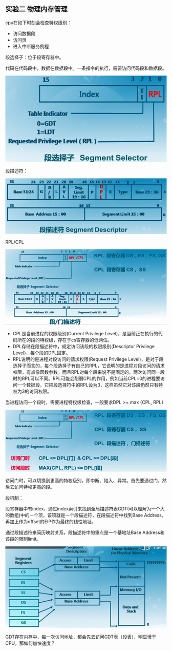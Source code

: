 ## 实验二 物理内存管理

cpu在如下时刻会检查特权级别：

- 访问数据段
- 访问页
- 进入中断服务例程

段选择子：位于段寄存器中。

代码在代码段中，数据在数据段中。一条指令的执行，需要访问代码段和数据段。

![1540696056644](assets/1540696056644.png)

段描述符：

![1540696278640](assets/1540696278640.png)

 RPL/CPL

![1540697563168](assets/1540697563168.png)

- CPL是当前进程的权限级别(Current Privilege Level)，是当前正在执行的代码所在的段的特权级，存在于cs寄存器的低两位。
- DPL存储在段描述符中，规定访问该段的权限级别(Descriptor Privilege Level)，每个段的DPL固定。
- RPL说明的是进程对段访问的请求权限(Request Privilege Level)，是对于段选择子而言的，每个段选择子有自己的RPL，它说明的是进程对段访问的请求权限，有点像函数参数。而且RPL对每个段来说不是固定的，两次访问同一段时的RPL可以不同。RPL可能会削弱CPL的作用，例如当前CPL=0的进程要访问一个数据段，它把段选择符中的RPL设为3，这样虽然它对该段仍然只有特权为3的访问权限。

当进程访问一个段时，需要进程特权级检查，一般要求DPL >= max {CPL, RPL}

![1540697648032](assets/1540697648032.png)

访问门时，可以切换到更高的特权级别，即中断、陷入、异常。首先要通过门，然后去访问特权更高的段。



段机制：

段寄存器中有index，通过index索引来找到全局描述符表GDT(可以理解为一个大的数组)中的一个项，该项就是一个段描述符，在段描述符中找到Base Address，再加上作为offset的EIP作为最终的线性地址。

通过段描述符来简历映射关系，段描述符中的重点是一个基地址Base Address和该段的限制limit。

![1540975950619](assets/1540975950619.png)

GDT存在内存中，每一次访问地址，都会先去访问GDT表（段表），明显慢于CPU，那如何加快速度？